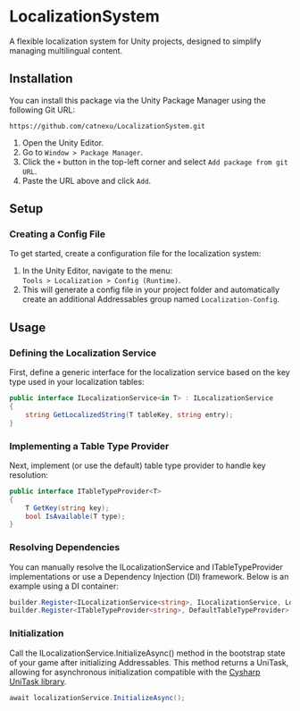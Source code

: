 # LocalizationSystem

A flexible localization system for Unity projects, designed to simplify managing multilingual content.

## Installation

You can install this package via the Unity Package Manager using the following Git URL:
```
https://github.com/catnexu/LocalizationSystem.git
```

1. Open the Unity Editor.
2. Go to `Window > Package Manager`.
3. Click the `+` button in the top-left corner and select `Add package from git URL`.
4. Paste the URL above and click `Add`.

## Setup

### Creating a Config File
To get started, create a configuration file for the localization system:

1. In the Unity Editor, navigate to the menu:  
   `Tools > Localization > Config (Runtime)`.
2. This will generate a config file in your project folder and automatically create an additional Addressables group named `Localization-Config`.

## Usage

### Defining the Localization Service
First, define a generic interface for the localization service based on the key type used in your localization tables:

```csharp
public interface ILocalizationService<in T> : ILocalizationService
{
    string GetLocalizedString(T tableKey, string entry);
}
```

### Implementing a Table Type Provider
Next, implement (or use the default) table type provider to handle key resolution:

```csharp
public interface ITableTypeProvider<T>
{
    T GetKey(string key);
    bool IsAvailable(T type);
}
```

### Resolving Dependencies
You can manually resolve the ILocalizationService and ITableTypeProvider implementations or use a Dependency Injection (DI) framework. Below is an example using a DI container:

```csharp
builder.Register<ILocalizationService<string>, ILocalizationService, LocalizationService<string>>(Lifetime.Singleton);
builder.Register<ITableTypeProvider<string>, DefaultTableTypeProvider>(Lifetime.Singleton);
```
### Initialization
Call the ILocalizationService.InitializeAsync() method in the bootstrap state of your game after initializing Addressables. This method returns a UniTask, allowing for asynchronous initialization compatible with the [Cysharp UniTask library](https://github.com/Cysharp/UniTask).

```csharp
await localizationService.InitializeAsync();
```


